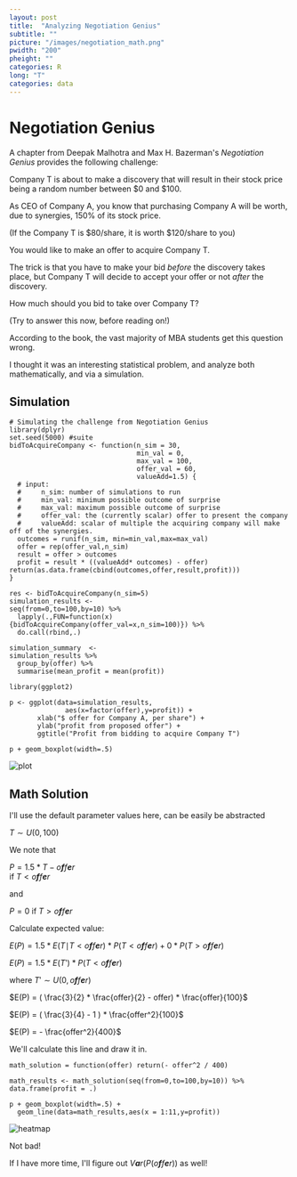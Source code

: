 ```yaml
---
layout: post
title:  "Analyzing Negotiation Genius"
subtitle: ""
picture: "/images/negotiation_math.png"
pwidth: "200"
pheight: ""
categories: R
long: "T"
categories: data
---
```

Negotiation Genius
==================

 <script type="text/javascript"
  src="http://www.maths.nottingham.ac.uk/personal/drw/LaTeXMathML.js">
  </script>

A chapter from Deepak Malhotra and Max H. Bazerman's *Negotiation
Genius* provides the following challenge:

Company T is about to make a discovery that will result in their stock
price being a random number between $0 and $100. 

As CEO of Company A,
you know that purchasing Company A will be worth, due to synergies, 150%
of its stock price.

 (If the Company T is $80/share, it is worth
$120/share to you)

You would like to make an offer to acquire Company T. 

The trick is that
you have to make your bid *before* the discovery takes place, but
Company T will decide to accept your offer or not *after* the discovery.

How much should you bid to take over Company T?

(Try to answer this now, before reading on!)

According to the book, the vast majority of MBA students get this
question wrong.

 I thought it was an interesting statistical problem, and
analyze both mathematically, and via a simulation.

Simulation
----------

    # Simulating the challenge from Negotiation Genius
    library(dplyr)
    set.seed(5000) #suite
    bidToAcquireCompany <- function(n_sim = 30, 
                                    min_val = 0,
                                    max_val = 100,
                                    offer_val = 60,
                                    valueAdd=1.5) {
      # input: 
      #     n_sim: number of simulations to run
      #     min_val: minimum possible outcome of surprise
      #     max_val: maximum possible outcome of surprise
      #     offer_val: the (currently scalar) offer to present the company
      #     valueAdd: scalar of multiple the acquiring company will make off of the synergies.
      outcomes = runif(n_sim, min=min_val,max=max_val)
      offer = rep(offer_val,n_sim)
      result = offer > outcomes
      profit = result * ((valueAdd* outcomes) - offer)
    return(as.data.frame(cbind(outcomes,offer,result,profit))) 
    }

    res <- bidToAcquireCompany(n_sim=5)
    simulation_results <- 
    seq(from=0,to=100,by=10) %>% 
      lapply(.,FUN=function(x) {bidToAcquireCompany(offer_val=x,n_sim=100)}) %>% 
      do.call(rbind,.)

    simulation_summary  <-
    simulation_results %>% 
      group_by(offer) %>%
      summarise(mean_profit = mean(profit))

    library(ggplot2)

    p <- ggplot(data=simulation_results,
                  aes(x=factor(offer),y=profit)) +
           xlab("$ offer for Company A, per share") + 
           ylab("profit from proposed offer") + 
           ggtitle("Profit from bidding to acquire Company T")
     
    p + geom_boxplot(width=.5) 

![plot](http://nelsonauner.com/images/negotiation_simulation.png)

Math Solution
-------------

I'll use the default parameter values here, can be easily be abstracted

*T* ∼ *U*(0, 100)

We note that

*P* = 1.5 \* *T* − *o**f**f**e**r*  
if *T* \< *o**f**f**e**r*

and

*P* = 0 if *T* \> *o**f**f**e**r*

Calculate expected value:

*E*(*P*) = 1.5 \* *E*(*T*∣*T* \< *o**f**f**e**r*) \* *P*(*T* \< *o**f**f**e**r*) + 0 \* *P*(*T* \> *o**f**f**e**r*)

*E*(*P*) = 1.5 \* *E*(*T*ʹ) \* *P*(*T* \< *o**f**f**e**r*)

where *T*ʹ ∼ *U*(0, *o**f**f**e**r*)

\$E(P) = ( \\frac{3}{2} \* \\frac{offer}{2} - offer) \* \\frac{offer}{100}\$

\$E(P) = ( \\frac{3}{4} - 1 ) \* \\frac{offer\^2}{100}\$

\$E(P) = - \\frac{offer\^2}{400}\$

We'll calculate this line and draw it in.

    math_solution = function(offer) return(- offer^2 / 400)

    math_results <- math_solution(seq(from=0,to=100,by=10)) %>% data.frame(profit = .)

    p + geom_boxplot(width=.5) + 
      geom_line(data=math_results,aes(x = 1:11,y=profit)) 

![heatmap](http://nelsonauner.com/images/negotiation_math.png)

Not bad!

If I have more time, I'll figure out *V**a**r*(*P*(*o**f**f**e**r*)) as
well!
